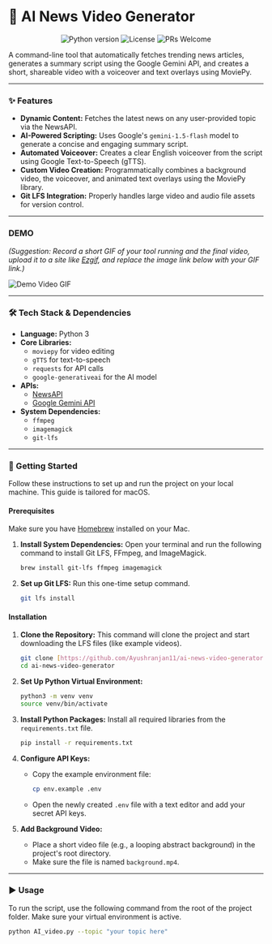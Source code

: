 # 🤖 AI News Video Generator

<p align="center">
  <img src="https://img.shields.io/badge/python-3.12-blue.svg" alt="Python version">
  <img src="https://img.shields.io/badge/license-MIT-green.svg" alt="License">
  <img src="https://img.shields.io/badge/PRs-welcome-brightgreen.svg" alt="PRs Welcome">
</p>

A command-line tool that automatically fetches trending news articles, generates a summary script using the Google Gemini API, and creates a short, shareable video with a voiceover and text overlays using MoviePy.

---

### ✨ Features

-   **Dynamic Content:** Fetches the latest news on any user-provided topic via the NewsAPI.
-   **AI-Powered Scripting:** Uses Google's `gemini-1.5-flash` model to generate a concise and engaging summary script.
-   **Automated Voiceover:** Creates a clear English voiceover from the script using Google Text-to-Speech (gTTS).
-   **Custom Video Creation:** Programmatically combines a background video, the voiceover, and animated text overlays using the MoviePy library.
-   **Git LFS Integration:** Properly handles large video and audio file assets for version control.

---

### DEMO

*(Suggestion: Record a short GIF of your tool running and the final video, upload it to a site like [Ezgif](https://ezgif.com/), and replace the image link below with your GIF link.)*

![Demo Video GIF](https://i.imgur.com/your-demo-image-or-gif.gif)

---

### 🛠️ Tech Stack & Dependencies

-   **Language:** Python 3
-   **Core Libraries:**
    -   `moviepy` for video editing
    -   `gTTS` for text-to-speech
    -   `requests` for API calls
    -   `google-generativeai` for the AI model
-   **APIs:**
    -   [NewsAPI](https://newsapi.org)
    -   [Google Gemini API](https://aistudio.google.com/)
-   **System Dependencies:**
    -   `ffmpeg`
    -   `imagemagick`
    -   `git-lfs`

---

### 🚀 Getting Started

Follow these instructions to set up and run the project on your local machine. This guide is tailored for macOS.

#### Prerequisites

Make sure you have [Homebrew](https://brew.sh/) installed on your Mac.

1.  **Install System Dependencies:**
    Open your terminal and run the following command to install Git LFS, FFmpeg, and ImageMagick.
    ```bash
    brew install git-lfs ffmpeg imagemagick
    ```
2.  **Set up Git LFS:**
    Run this one-time setup command.
    ```bash
    git lfs install
    ```

#### Installation

1.  **Clone the Repository:**
    This command will clone the project and start downloading the LFS files (like example videos).
    ```bash
    git clone [https://github.com/Ayushranjan11/ai-news-video-generator.git](https://github.com/Ayushranjan11/ai-news-video-generator.git)
    cd ai-news-video-generator
    ```

2.  **Set Up Python Virtual Environment:**
    ```bash
    python3 -m venv venv
    source venv/bin/activate
    ```

3.  **Install Python Packages:**
    Install all required libraries from the `requirements.txt` file.
    ```bash
    pip install -r requirements.txt
    ```

4.  **Configure API Keys:**
    -   Copy the example environment file:
        ```bash
        cp env.example .env
        ```
    -   Open the newly created `.env` file with a text editor and add your secret API keys.

5.  **Add Background Video:**
    -   Place a short video file (e.g., a looping abstract background) in the project's root directory.
    -   Make sure the file is named `background.mp4`.

---

### ▶️ Usage

To run the script, use the following command from the root of the project folder. Make sure your virtual environment is active.

```bash
python AI_video.py --topic "your topic here"
